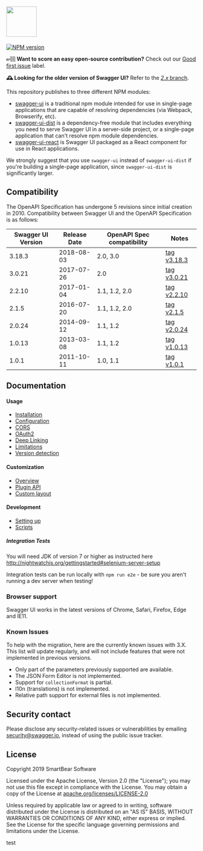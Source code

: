 # <img src="https://raw.githubusercontent.com/swagger-api/swagger.io/wordpress/images/assets/SWU-logo-clr.png" height="80">

[![NPM version](https://badge.fury.io/js/swagger-ui.svg)](http://badge.fury.io/js/swagger-ui)

**👉🏼 Want to score an easy open-source contribution?** Check out our [Good first issue](https://github.com/swagger-api/swagger-ui/issues?q=is%3Aissue+is%3Aopen+label%3A%22Good+first+issue%22) label.

**🕰️ Looking for the older version of Swagger UI?** Refer to the [*2.x* branch](https://github.com/swagger-api/swagger-ui/tree/2.x).


This repository publishes to three different NPM modules:

* [swagger-ui](https://www.npmjs.com/package/swagger-ui) is a traditional npm module intended for use in single-page applications that are capable of resolving dependencies (via Webpack, Browserify, etc).
* [swagger-ui-dist](https://www.npmjs.com/package/swagger-ui-dist) is a dependency-free module that includes everything you need to serve Swagger UI in a server-side project, or a single-page application that can't resolve npm module dependencies.
* [swagger-ui-react](https://www.npmjs.com/package/swagger-ui-react) is Swagger UI packaged as a React component for use in React applications.

We strongly suggest that you use `swagger-ui` instead of `swagger-ui-dist` if you're building a single-page application, since `swagger-ui-dist` is significantly larger.


## Compatibility
The OpenAPI Specification has undergone 5 revisions since initial creation in 2010.  Compatibility between Swagger UI and the OpenAPI Specification is as follows:

Swagger UI Version | Release Date | OpenAPI Spec compatibility | Notes
------------------ | ------------ | -------------------------- | -----
3.18.3 | 2018-08-03 | 2.0, 3.0 | [tag v3.18.3](https://github.com/swagger-api/swagger-ui/tree/v3.18.3)
3.0.21 | 2017-07-26 | 2.0 | [tag v3.0.21](https://github.com/swagger-api/swagger-ui/tree/v3.0.21)
2.2.10 | 2017-01-04 | 1.1, 1.2, 2.0 | [tag v2.2.10](https://github.com/swagger-api/swagger-ui/tree/v2.2.10)
2.1.5 | 2016-07-20 | 1.1, 1.2, 2.0 | [tag v2.1.5](https://github.com/swagger-api/swagger-ui/tree/v2.1.5)
2.0.24 | 2014-09-12 | 1.1, 1.2 | [tag v2.0.24](https://github.com/swagger-api/swagger-ui/tree/v2.0.24)
1.0.13 | 2013-03-08 | 1.1, 1.2 | [tag v1.0.13](https://github.com/swagger-api/swagger-ui/tree/v1.0.13)
1.0.1 | 2011-10-11 | 1.0, 1.1 | [tag v1.0.1](https://github.com/swagger-api/swagger-ui/tree/v1.0.1)

## Documentation

#### Usage
- [Installation](docs/usage/installation.md)
- [Configuration](docs/usage/configuration.md)
- [CORS](docs/usage/cors.md)
- [OAuth2](docs/usage/oauth2.md)
- [Deep Linking](docs/usage/deep-linking.md)
- [Limitations](docs/usage/limitations.md)
- [Version detection](docs/usage/version-detection.md)

#### Customization
- [Overview](docs/customization/overview.md)
- [Plugin API](docs/customization/plugin-api.md)
- [Custom layout](docs/customization/custom-layout.md)

#### Development
- [Setting up](docs/development/setting-up.md)
- [Scripts](docs/development/scripts.md)

##### Integration Tests

You will need JDK of version 7 or higher as instructed here
http://nightwatchjs.org/gettingstarted#selenium-server-setup

Integration tests can be run locally with `npm run e2e` - be sure you aren't running a dev server when testing!

### Browser support
Swagger UI works in the latest versions of Chrome, Safari, Firefox, Edge and IE11.

### Known Issues

To help with the migration, here are the currently known issues with 3.X. This list will update regularly, and will not include features that were not implemented in previous versions.

- Only part of the parameters previously supported are available.
- The JSON Form Editor is not implemented.
- Support for `collectionFormat` is partial.
- l10n (translations) is not implemented.
- Relative path support for external files is not implemented.

## Security contact

Please disclose any security-related issues or vulnerabilities by emailing [security@swagger.io](mailto:security@swagger.io), instead of using the public issue tracker.

## License

Copyright 2019 SmartBear Software

Licensed under the Apache License, Version 2.0 (the "License");
you may not use this file except in compliance with the License.
You may obtain a copy of the License at [apache.org/licenses/LICENSE-2.0](http://www.apache.org/licenses/LICENSE-2.0)

Unless required by applicable law or agreed to in writing, software
distributed under the License is distributed on an "AS IS" BASIS,
WITHOUT WARRANTIES OR CONDITIONS OF ANY KIND, either express or implied.
See the License for the specific language governing permissions and
limitations under the License.

test
